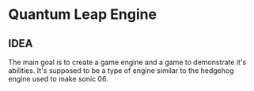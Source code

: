 # Quantum Leap Engine

## IDEA
The main goal is to create a game engine and a game to demonstrate it's abilities.
It's supposed to be a type of engine similar to the hedgehog engine used to make sonic 06.